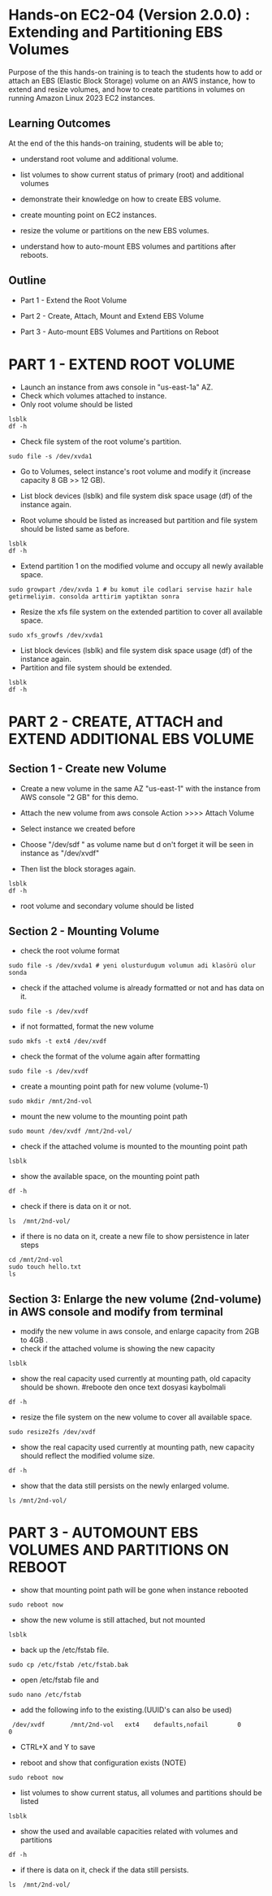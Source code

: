 
# Hands-on EC2-04 (Version 2.0.0) : Extending and Partitioning EBS Volumes

Purpose of the this hands-on training is to teach the students how to add or attach an EBS (Elastic Block Storage) volume on an AWS instance, how to extend and resize volumes, and how to create partitions in volumes on running Amazon Linux 2023 EC2 instances.

## Learning Outcomes

At the end of the this hands-on training, students will be able to;

- understand root volume and additional volume.

- list volumes to show current status of primary (root) and additional volumes

- demonstrate their knowledge on how to create EBS volume.

- create mounting point on EC2 instances.

- resize the volume or partitions on the new EBS volumes.

- understand how to auto-mount EBS volumes and partitions after reboots.

## Outline
- Part 1 - Extend the Root Volume

- Part 2 - Create, Attach, Mount and Extend EBS Volume

- Part 3 - Auto-mount EBS Volumes and Partitions on Reboot


# PART 1 - EXTEND ROOT VOLUME

- Launch an instance from aws console in "us-east-1a" AZ.
- Check which volumes attached to instance. 
- Only root volume should be listed
```
lsblk 
df -h
```

- Check file system of the root volume's partition.
```
sudo file -s /dev/xvda1
```

- Go to Volumes, select instance's root volume and modify it (increase capacity 8 GB >> 12 GB).

- List block devices (lsblk) and file system disk space usage (df) of the instance again.

- Root volume should be listed as increased but partition and file system should be listed same as before.
```
lsblk
df -h
```
- Extend partition 1 on the modified volume and occupy all newly available space.
```
sudo growpart /dev/xvda 1 # bu komut ile codlari servise hazir hale getirmeliyim. consolda arttirim yaptiktan sonra
```
- Resize the xfs file system on the extended partition to cover all available space.

```
sudo xfs_growfs /dev/xvda1
```
- List block devices (lsblk) and file system disk space usage (df) of the instance again.
- Partition and file system should be extended.
```
lsblk
df -h
```

# PART 2 - CREATE, ATTACH and EXTEND ADDITIONAL EBS VOLUME 


## Section 1 - Create new Volume 

- Create a new volume in the same AZ "us-east-1" with the instance from AWS console "2 GB" for this demo.
- Attach the new volume from aws console Action >>>> Attach Volume

- Select instance we created before
- Choose  "/dev/sdf "  as volume name but d on't forget it will be seen in instance as "/dev/xvdf"
- Then list  the block storages again.

```
lsblk
df -h
```
- root volume and secondary volume should be listed

## Section 2 - Mounting Volume

- check the root volume format
```
sudo file -s /dev/xvda1 # yeni olusturdugum volumun adi klasörü olur sonda
```
- check if the attached volume is already formatted or not and has data on it.
```
sudo file -s /dev/xvdf
```
- if not formatted, format the new volume
```
sudo mkfs -t ext4 /dev/xvdf
```
- check the format of the volume again after formatting
```
sudo file -s /dev/xvdf
```
- create a mounting point path for new volume (volume-1)
```
sudo mkdir /mnt/2nd-vol
```
- mount the new volume to the mounting point path
```
sudo mount /dev/xvdf /mnt/2nd-vol/
```
- check if the attached volume is mounted to the mounting point path
```
lsblk
```
- show the available space, on the mounting point path
```
df -h
```
- check if there is data on it or not.
```
ls  /mnt/2nd-vol/
```
- if there is no data on it, create a new file to show persistence in later steps

```
cd /mnt/2nd-vol
sudo touch hello.txt
ls
```
## Section 3: Enlarge the new volume (2nd-volume) in AWS console and modify from terminal

- modify the new volume in aws console, and enlarge capacity from 2GB to 4GB .
- check if the attached volume is showing the new capacity
```
lsblk
```
- show the real capacity used currently at mounting path, old capacity should be shown.             #reboote den once text dosyasi kaybolmali
```
df -h
```
- resize the file system on the new volume to cover all available space.
```
sudo resize2fs /dev/xvdf
```
- show the real capacity used currently at mounting path, new capacity should reflect the modified volume size.
```
df -h
```
- show that the data still persists on the newly enlarged volume.
```
ls /mnt/2nd-vol/
```



# PART 3 - AUTOMOUNT EBS VOLUMES AND PARTITIONS ON REBOOT


- show that mounting point path will be gone when instance rebooted 
```
sudo reboot now
```

- show the new volume is still attached, but not mounted
```
lsblk
```

- back up the /etc/fstab file.
```
sudo cp /etc/fstab /etc/fstab.bak
```

- open /etc/fstab file and 
```
sudo nano /etc/fstab 
```

- add the following info to the existing.(UUID's can also be used)
```
 /dev/xvdf       /mnt/2nd-vol   ext4    defaults,nofail        0       0

```
- CTRL+X and Y to save

- reboot and show that configuration exists (NOTE)
```
sudo reboot now
```

- list volumes to show current status, all volumes and partitions should be listed
```
lsblk
```

- show the used and available capacities related with volumes and partitions
```
df -h
```

- if there is data on it, check if the data still persists.
```
ls  /mnt/2nd-vol/
```


